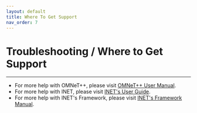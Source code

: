 ```yaml
---
layout: default
title: Where To Get Support
nav_order: 7
---
```


# Troubleshooting / Where to Get Support

***

 - For more help with OMNeT++, please visit [OMNeT++ User Manual](https://doc.omnetpp.org/omnetpp4/manual/usman.html).
 - For more help with INET, please visit [INET's User Guide](https://inet.omnetpp.org/docs/users-guide/).
 - For more help with INET's Framework, please visit [INET's Framework Manual](https://doc.omnetpp.org/inet/api-current/neddoc/index.html).
